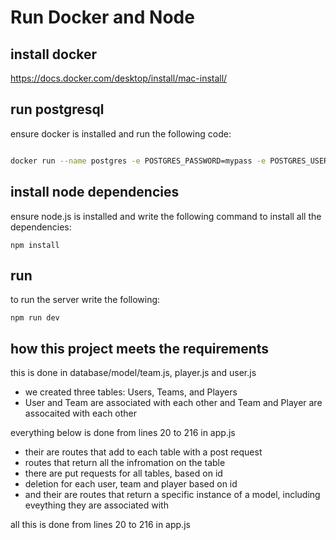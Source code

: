 # Run Docker and Node

## install docker 
https://docs.docker.com/desktop/install/mac-install/
## run postgresql

ensure docker is installed and run the following code:

```bash  

docker run --name postgres -e POSTGRES_PASSWORD=mypass -e POSTGRES_USER=dev -p 5432:5432 -d postgres

```

## install node dependencies 
ensure node.js is installed and write the following command to install all the dependencies:

```
npm install

```

## run
to run the server write the following:
```
npm run dev
```
## how this project meets the requirements 

this is done in database/model/team.js, player.js and user.js
- we created three tables: Users, Teams, and Players
- User and Team are associated with each other and Team and Player are assocaited with each other

everything below is done from lines 20 to 216 in app.js
- their are routes that add to each table with a post request
- routes that return all the infromation on the table 
- there are put requests for all tables, based on id
- deletion for each user, team and player based on id
- and their are routes that return a specific instance of a model, including eveything they are associated with 

all this is done from lines 20 to 216 in app.js
